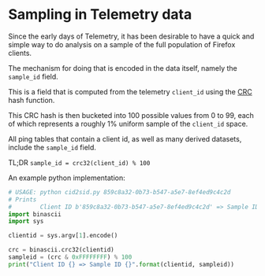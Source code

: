 # Sampling in Telemetry data

Since the early days of Telemetry, it has been desirable to have a quick and
simple way to do analysis on a sample of the full population of Firefox
clients.

The mechanism for doing that is encoded in the data itself, namely the
`sample_id` field.

This is a field that is computed from the telemetry `client_id` using
the [CRC] hash function.

This CRC hash is then bucketed into 100 possible values from 0 to 99,
each of which represents a roughly 1% uniform sample of the `client_id` space.

All ping tables that contain a client id, as well as many derived datasets,
include the `sample_id` field.

TL;DR `sample_id = crc32(client_id) % 100`

An example python implementation:

```python
# USAGE: python cid2sid.py 859c8a32-0b73-b547-a5e7-8ef4ed9c4c2d
# Prints
#        Client ID b'859c8a32-0b73-b547-a5e7-8ef4ed9c4c2d' => Sample ID 55
import binascii
import sys

clientid = sys.argv[1].encode()

crc = binascii.crc32(clientid)
sampleid = (crc & 0xFFFFFFFF) % 100
print("Client ID {} => Sample ID {}".format(clientid, sampleid))
```

[crc]: https://en.wikipedia.org/wiki/Cyclic_redundancy_check
